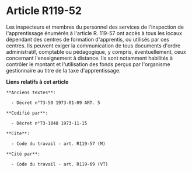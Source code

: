 # Article R119-52

Les inspecteurs et membres du personnel des services de l'inspection de l'apprentissage énumérés à l'article R. 119-57 ont
accès à tous les locaux dépendant des centres de formation d'apprentis, ou utilisés par ces centres. Ils peuvent exiger la
communication de tous documents d'ordre administratif, comptable ou pédagogique, y compris, éventuellement, ceux concernant
l'enseignement à distance. Ils sont notamment habilités à contrôler le montant et l'utilisation des fonds perçus par
l'organisme gestionnaire au titre de la taxe d'apprentissage.

**Liens relatifs à cet article**

	**Anciens textes**:

	  - Décret n°73-50 1973-01-09 ART. 5

	**Codifié par**:

	  - Décret n°73-1048 1973-11-15

	**Cite**:

	  - Code du travail - art. R119-57 (M)

	**Cité par**:

	  - Code du travail - art. R119-69 (VT)
